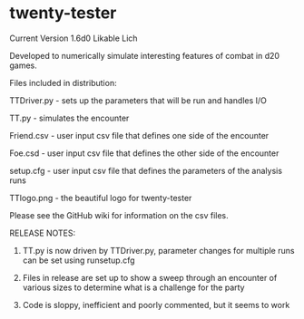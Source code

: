 # twenty-tester
Current Version 1.6d0 Likable Lich

Developed to numerically simulate interesting features of combat in d20 games.

Files included in distribution:

TTDriver.py - sets up the parameters that will be run and handles I/O

TT.py - simulates the encounter

Friend.csv - user input csv file that defines one side of the encounter

Foe.csd - user input csv file that defines the other side of the encounter

setup.cfg - user input csv file that defines the parameters of the analysis runs

TTlogo.png - the beautiful logo for twenty-tester

Please see the GitHub wiki for information on the csv files.

RELEASE NOTES:

1.  TT.py is now driven by TTDriver.py, parameter changes for multiple runs can be set using runsetup.cfg

2.  Files in release are set up to show a sweep through an encounter of various sizes to determine what is a challenge for the party

3.  Code is sloppy, inefficient and poorly commented, but it seems to work